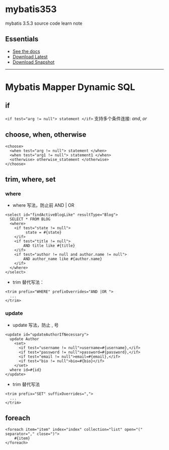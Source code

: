# mybatis353
mybatis 3.5.3 source code learn note

Essentials
----------

* [See the docs](http://mybatis.github.io/mybatis-3)
* [Download Latest](https://github.com/mybatis/mybatis-3/releases)
* [Download Snapshot](https://oss.sonatype.org/content/repositories/snapshots/org/mybatis/mybatis/)


---
# Mybatis Mapper Dynamic SQL

## if

`<if test="arg != null"> statement </if>`
支持多个条件连接: *and*, *or*

## choose, when, otherwise

```
<choose>
  <when test="arg != null"> statement </when>
  <when test="arg1 != null"> statement1 </when>
  <otherwise> otherwise_statement </otherwise>
</choose>
```

## trim, where, set

### where

* where 写法，防止前 AND | OR
```
<select id="findActiveBlogLike" resultType="Blog">
  SELECT * FROM BLOG
  <where>
    <if test="state != null">
         state = #{state}
    </if>
    <if test="title != null">
        AND title like #{title}
    </if>
    <if test="author != null and author.name != null">
        AND author_name like #{author.name}
    </if>
  </where>
</select>
```

* trim 替代写法：
```
<trim prefix="WHERE" prefixOverrides="AND |OR ">
  ...
</trim>
```

### update

* update 写法，防止 , 号

```
<update id="updateAuthorIfNecessary">
  update Author
    <set>
      <if test="username != null">username=#{username},</if>
      <if test="password != null">password=#{password},</if>
      <if test="email != null">email=#{email},</if>
      <if test="bio != null">bio=#{bio}</if>
    </set>
  where id=#{id}
</update>
```

* trim 替代写法
```
<trim prefix="SET" suffixOverrides=",">
  ...
</trim>
```

## foreach

```
<foreach item="item" index="index" collection="list" open="(" separator="," close=")">
    #{item}
</foreach>
```
